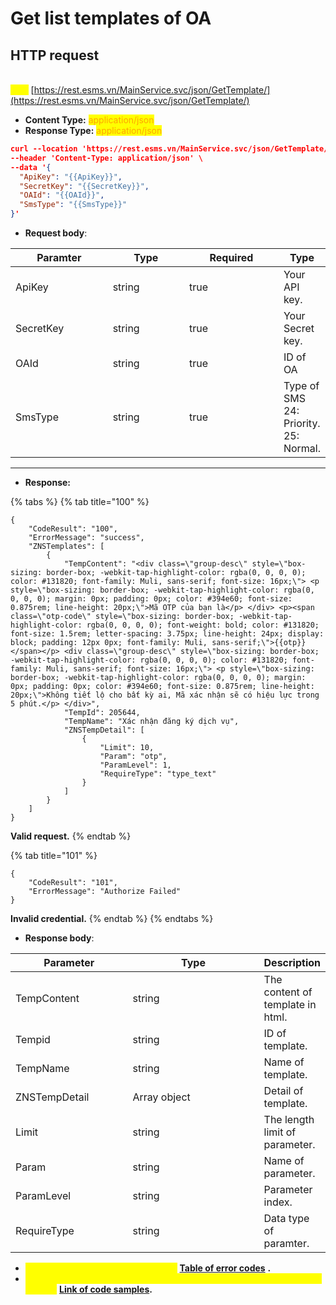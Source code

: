 # Get list templates of OA



## HTTP request

\
<mark style="color:yellow;">**`POST`**</mark> [https://rest.esms.vn/MainService.svc/json/GetTemplate/](https://rest.esms.vn/MainService.svc/json/GetTemplate/)

* **Content Type:** <mark style="color:orange;">application/json</mark>
* **Response Type:** <mark style="color:orange;">application/json</mark>

```json
curl --location 'https://rest.esms.vn/MainService.svc/json/GetTemplate/' \
--header 'Content-Type: application/json' \
--data '{
  "ApiKey": "{{ApiKey}}",
  "SecretKey": "{{SecretKey}}",
  "OAId": "{{OAId}}",
  "SmsType": "{{SmsType}}"
}'
```

* **Request body**:

<table><thead><tr><th width="159">Paramter</th><th width="126">Type</th><th width="155" data-type="checkbox">Required</th><th>Type</th></tr></thead><tbody><tr><td>ApiKey</td><td>string</td><td>true</td><td>Your API key.</td></tr><tr><td>SecretKey</td><td>string</td><td>true</td><td>Your Secret key.</td></tr><tr><td>OAId</td><td>string</td><td>true</td><td>ID of OA</td></tr><tr><td>SmsType</td><td>string</td><td>true</td><td>Type of SMS<br>24: Priority.<br>25: Normal.</td></tr></tbody></table>

***

* **Response:**

{% tabs %}
{% tab title="100" %}
```
{
    "CodeResult": "100",
    "ErrorMessage": "success",
    "ZNSTemplates": [
        {
            "TempContent": "<div class=\"group-desc\" style=\"box-sizing: border-box; -webkit-tap-highlight-color: rgba(0, 0, 0, 0); color: #131820; font-family: Muli, sans-serif; font-size: 16px;\"> <p style=\"box-sizing: border-box; -webkit-tap-highlight-color: rgba(0, 0, 0, 0); margin: 0px; padding: 0px; color: #394e60; font-size: 0.875rem; line-height: 20px;\">Mã OTP của bạn là</p> </div> <p><span class=\"otp-code\" style=\"box-sizing: border-box; -webkit-tap-highlight-color: rgba(0, 0, 0, 0); font-weight: bold; color: #131820; font-size: 1.5rem; letter-spacing: 3.75px; line-height: 24px; display: block; padding: 12px 0px; font-family: Muli, sans-serif;\">{{otp}}</span></p> <div class=\"group-desc\" style=\"box-sizing: border-box; -webkit-tap-highlight-color: rgba(0, 0, 0, 0); color: #131820; font-family: Muli, sans-serif; font-size: 16px;\"> <p style=\"box-sizing: border-box; -webkit-tap-highlight-color: rgba(0, 0, 0, 0); margin: 0px; padding: 0px; color: #394e60; font-size: 0.875rem; line-height: 20px;\">Không tiết lộ cho bất kỳ ai, Mã xác nhận sẽ có hiệu lực trong 5 phút.</p> </div>",
            "TempId": 205644,
            "TempName": "Xác nhận đăng ký dịch vụ",
            "ZNSTempDetail": [
                {
                    "Limit": 10,
                    "Param": "otp",
                    "ParamLevel": 1,
                    "RequireType": "type_text"
                }
            ]
        }
    ]
}
```

**Valid request.**
{% endtab %}

{% tab title="101" %}
```
{
    "CodeResult": "101",
    "ErrorMessage": "Authorize Failed"
}
```

**Invalid credential.**
{% endtab %}
{% endtabs %}

* **Response body**:

<table><thead><tr><th width="174">Parameter</th><th width="201">Type</th><th>Description</th></tr></thead><tbody><tr><td>TempContent</td><td>string</td><td>The content of template in html.</td></tr><tr><td>Tempid</td><td>string</td><td>ID of template.</td></tr><tr><td>TempName</td><td>string</td><td>Name of template.</td></tr><tr><td>ZNSTempDetail</td><td>Array object</td><td>Detail of template.</td></tr><tr><td>Limit</td><td>string</td><td>The length limit of parameter.</td></tr><tr><td>Param</td><td>string</td><td>Name of parameter.</td></tr><tr><td>ParamLevel</td><td>string</td><td>Parameter index.</td></tr><tr><td>RequireType</td><td>string</td><td>Data type of paramter.</td></tr></tbody></table>

* _<mark style="color:yellow;">**The detail of error code can refer at**</mark>_ [**Table of error codes**](../table-of-error-codes.md) **.**
* _<mark style="color:yellow;">**Get the  sample of code for programing languagues to use in Postman refer at**</mark>_ [**Link  of code samples**](https://samplefordevelopers.esms.vn/#850974b9-12cf-46f5-946c-e8e15aa3585b)**.**

